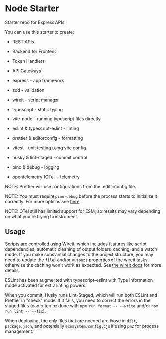 # Node Starter

Starter repo for Express APIs.

You can use this starter to create:

- REST APIs
- Backend for Frontend
- Token Handlers
- API Gateways

- express - app framework
- zod - validation
- wireit - script manager
- typescript - static typing
- vite-node - running typescript files directly
- eslint & typescript-eslint - linting
- prettier & editorconfig - formatting
- vitest - unit testing using vite config
- husky & lint-staged - commit control
- pino & debug - logging
- opentelemetry (OTel) - telemetry

NOTE: Prettier will use configurations from the .editorconfig file.

NOTE: You must require `pino-debug` before the process starts to initialize it correctly. For more options see [here](https://github.com/pinojs/pino-debug).

NOTE: OTel still has limited support for ESM, so results may vary depending on what you're trying to instrument.

## Usage

Scripts are controlled using Wireit, which includes features like script dependencies, automatic cleaning of output folders, caching, and a watch mode. If you make substantial changes to the project structure, you may need to update the `files` and/or `outputs` properties of the wireit tasks, otherwise the caching won't work as expected. See [the wireit docs](https://github.com/google/wireit/blob/main/README.md) for more details.

ESLint has been augmented with typescript-eslint with Type Information mode activated for extra linting powers.

When you commit, Husky runs Lint-Staged, which will run both ESLint and Prettier in "check" mode. If it fails, you need to correct the errors in the staged files (can often be done with `npm run format -- --write` and/or `npm run lint -- --fix`).

When deploying, the only files that are needed are those in `dist`, `package.json`, and potentially `ecosystem.config.cjs` if using `pm2` for process management.
